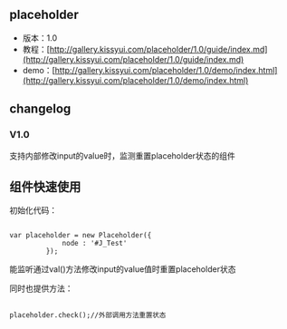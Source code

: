 ## placeholder

* 版本：1.0
* 教程：[http://gallery.kissyui.com/placeholder/1.0/guide/index.md](http://gallery.kissyui.com/placeholder/1.0/guide/index.md)
* demo：[http://gallery.kissyui.com/placeholder/1.0/demo/index.html](http://gallery.kissyui.com/placeholder/1.0/demo/index.html)

## changelog

### V1.0
支持内部修改input的value时，监测重置placeholder状态的组件
## 组件快速使用

初始化代码：

<code>
var placeholder = new Placeholder({
             node : '#J_Test'
         });
</code>

能监听通过val()方法修改input的value值时重置placeholder状态

同时也提供方法：

<code>
placeholder.check();//外部调用方法重置状态


